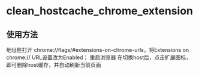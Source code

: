 # clean_hostcache_chrome_extension

## 使用方法
地址栏打开 chrome://flags/#extensions-on-chrome-urls，将Extensions on chrome:// URL设置改为Enabled；
重启浏览器
在切换host后，点击扩展图标，即可删除host缓存，并自动刷新当前页面